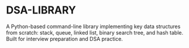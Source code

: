 # DSA-LIBRARY
A Python-based command-line library implementing key data structures from scratch: stack, queue, linked list, binary search tree, and hash table. Built for interview preparation and DSA practice.
